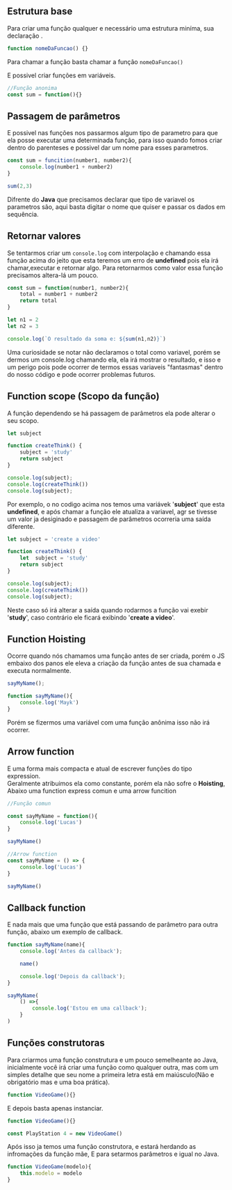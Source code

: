 ## Estrutura base
Para criar uma função qualquer e necessário uma estrutura miníma, sua declaração .
```js
function nomeDaFuncao() {}
```

Para chamar a função basta chamar a função ```nomeDaFuncao()```
<br>

E possivel criar funções em variáveis.
```js
//Função anonima
const sum = function(){}
```
## Passagem de parâmetros
E possivel nas funções nos passarmos algum tipo de parametro para que ela posse executar uma determinada função, para isso quando fomos criar dentro do parenteses e possivel dar um nome para esses parametros.  
```js
const sum = funcition(number1, number2){
    console.log(number1 + number2)
}

sum(2,3)
```
Difrente do **Java** que precisamos declarar que tipo de variavel os parametros são, aqui basta digitar o nome que quiser e passar os dados em sequência.


## Retornar valores
Se tentarmos criar um ```console.log``` com interpolação e chamando essa função acima do jeito que esta teremos um erro de **undefined** pois ela irá chamar,executar e retornar algo. Para retornarmos como valor essa função precisamos altera-lá um pouco.
```js
const sum = function(number1, number2){
    total = number1 + number2
    return total
}

let n1 = 2
let n2 = 3

console.log(`O resultado da soma e: ${sum(n1,n2)}`)
```

Uma curiosidade se notar não declaramos o total como variavel, porém se dermos um console.log chamando ela, ela irá mostrar o resultado, e isso e um perigo pois pode ocorrer de termos essas variaveis "fantasmas" dentro do nosso código e pode ocorrer problemas futuros.

## Function scope (Scopo da função)
A função dependendo se há passagem de parâmetros ela pode alterar o seu scopo.
```js
let subject

function createThink() {
    subject = 'study'
    return subject
}

console.log(subject);
console.log(createThink())
console.log(subject);
```
Por exemplo, o no codigo acima nos temos uma variávek '**subject**' que esta **undefined**, e após chamar a função ele atualiza a variavel, agr se tivesse um valor ja desiginado e passagem de parâmetros ocorreria uma saída diferente.
```js
let subject = 'create a video'

function createThink() {
    let  subject = 'study'
    return subject
}

console.log(subject);
console.log(createThink())
console.log(subject);
```
Neste caso só irá alterar a saída quando rodarmos a função vai exebir '**study**', caso contrário ele ficará exibindo '**create a video**'.

## Function Hoisting
Ocorre quando nós chamamos uma função antes de ser criada, porém o JS embaixo dos panos ele eleva a criação da função antes de sua chamada e executa normalmente.
```js
sayMyName();

function sayMyName(){
    console.log('Mayk')
}
```
Porém se fizermos uma variável com uma função anônima isso não irá ocorrer. 

## Arrow function
E uma forma mais compacta e atual de escrever funções do tipo expression.  
Geralmente atribuimos ela como constante, porém ela não sofre o **Hoisting**, Abaixo uma function express comun e uma arrow funcition
```js
//Função comun

const sayMyName = function(){
    console.log('Lucas')
}

sayMyName()
```
```js
//Arrow function
const sayMyName = () => {
    console.log('Lucas')
}

sayMyName()
```

## Callback function
E nada mais que uma função que está passando de parâmetro para outra função, abaixo um exemplo de callback.
```js
function sayMyName(name){
    console.log('Antes da callback');

    name()

    console.log('Depois da callback');
}

sayMyName(
    () =>{
        console.log('Estou em uma callback');
    }
)
```

## Funções construtoras
Para criarmos uma função construtura e um pouco semelheante ao Java, inicialmente você irá criar uma função como qualquer outra, mas com um simples detalhe que seu nome a primeira letra está em maiúsculo(Não e obrigatório mas e uma boa prática).
```js
function VideoGame(){}
```
E depois basta apenas instanciar.
```js
function VideoGame(){}

const PlayStation 4 = new VideoGame()
```
Após isso ja temos uma função construtora, e estará herdando as infromações da função mãe, E para setarmos parâmetros e igual no Java.
```js
function VideoGame(modelo){
    this.modelo = modelo
}
```